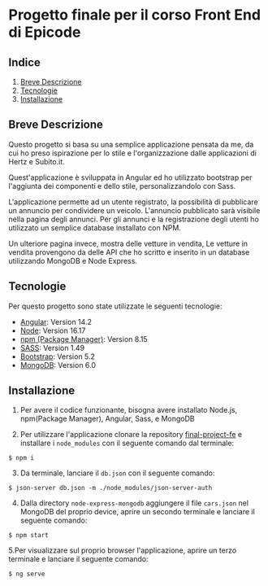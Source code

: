# Progetto finale per il corso Front End di Epicode

## Indice
1. [Breve Descrizione](#breve-descrizione)
2. [Tecnologie](#tecnologie)
3. [Installazione](#installazione)

## Breve Descrizione

Questo progetto si basa su una semplice applicazione pensata da me, da cui ho preso ispirazione per lo stile e l'organizzazione dalle applicazioni di Hertz e Subito.it.

Quest'applicazione è sviluppata in Angular ed ho utilizzato bootstrap per l'aggiunta dei componenti e dello stile, personalizzandolo con Sass.

L'applicazione permette ad un utente registrato, la possibilità di pubblicare un annuncio per condividere un veicolo.
L'annuncio pubblicato sarà visibile nella pagina degli annunci.
Per gli annunci e la registrazione degli utenti ho utilizzato un semplice database installato con NPM.

Un ulteriore pagina invece, mostra delle vetture in vendita,
Le vetture in vendita provengono da delle API che ho scritto e inserito in un database utilizzando MongoDB e Node Express.

## Tecnologie

Per questo progetto sono state utilizzate le seguenti tecnologie:

* [Angular](https://angular.io/): Version 14.2 
* [Node](https://nodejs.org/it/docs/): Version 16.17
* [npm (Package Manager)](https://docs.npmjs.com/): Version 8.15
* [SASS](https://sass-lang.com/install): Version 1.49
* [Bootstrap](https://getbootstrap.com/docs/5.2/getting-started/introduction/): Version 5.2
* [MongoDB](https://www.mongodb.com/it-it): Version 6.0

## Installazione

1. Per avere il codice funzionante, bisogna avere installato Node.js, npm(Package Manager), Angular, Sass, e MongoDB

2. Per utilizzare l'applicazione clonare la repository  [final-project-fe](https://github.com/gigijeskai/final-project-fe) e installare i `node_modules` con il seguente comando dal terminale:
```
$ npm i
```

3. Da terminale, lanciare il `db.json` con il seguente comando:
```
$ json-server db.json -m ./node_modules/json-server-auth
```

4. Dalla directory  `node-express-mongodb` aggiungere il file `cars.json` nel MongoDB del proprio device, 
aprire un secondo terminale e lanciare il seguente comando:
```
$ npm start
```

5.Per visualizzare sul proprio browser l'applicazione, aprire un terzo terminale e lanciare il seguente comando:
```
$ ng serve 
```




